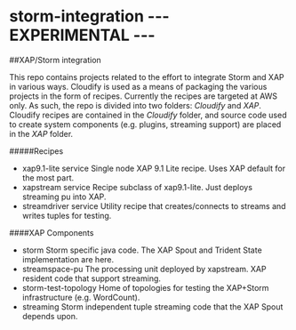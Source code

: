storm-integration  --- EXPERIMENTAL ---
=================

##XAP/Storm integration

This repo contains projects related to the effort to integrate Storm and XAP in various ways.  Cloudify is used as a means of packaging the various projects in the form of recipes.  Currently the recipes are targeted at AWS only.  As such, the repo is divided into two folders: _Cloudify_ and _XAP_.  Cloudify recipes are contained in the _Cloudify_ folder, and source code used to create system components (e.g. plugins, streaming support) are placed in the _XAP_ folder.

#####Recipes
* xap9.1-lite service
  Single node XAP 9.1 Lite recipe.  Uses XAP default for the most part.
* xapstream service
  Recipe subclass of xap9.1-lite. Just deploys streaming pu into XAP.
* streamdriver service
  Utility recipe that creates/connects to streams and writes tuples for testing.

####XAP Components
* storm
  Storm specific java code.  The XAP Spout and Trident State implementation are here.
* streamspace-pu
  The processing unit deployed by xapstream.  XAP resident code that support streaming.
* storm-test-topology
  Home of topologies for testing the XAP+Storm infrastructure (e.g. WordCount).
* streaming
  Storm independent tuple streaming code that the XAP Spout depends upon.
